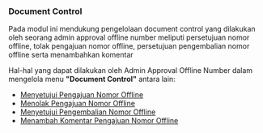 ### **Document Control** 

Pada modul ini mendukung pengelolaan document control yang dilakukan oleh seorang admin approval offline number meliputi persetujuan nomor offline, tolak pengajuan nomor offline, persetujuan pengembalian nomor offline serta menambahkan komentar 

Hal-hal yang dapat dilakukan oleh Admin Approval Offline Number dalam mengelola menu **"Document Control"** antara lain: 

- [Menyetujui Pengajuan Nomor Offline](https://docs.poffice.pertamina.com/Categories/2d9c11da-9ad0-4b75-8369-74049c55dac7/admin-approver#!/Posts/2d9c11da-9ad0-4b75-8369-74049c55dac7/adminapprover-documentcontrol/79c877d9cd4d44e8b6f0722934120193)
- [Menolak Pengajuan Nomor Offline](https://docs.poffice.pertamina.com/Categories/2d9c11da-9ad0-4b75-8369-74049c55dac7/admin-approver#!/Posts/2d9c11da-9ad0-4b75-8369-74049c55dac7/adminapprover-documentcontrol/8ad458da7573475ba7b95f446d52f7a1)
- [Menyetujui Pengembalian Nomor Offline](https://docs.poffice.pertamina.com/Categories/2d9c11da-9ad0-4b75-8369-74049c55dac7/admin-approver#!/Posts/2d9c11da-9ad0-4b75-8369-74049c55dac7/adminapprover-documentcontrol/68e20bdc53eb4573b4c6aca23190b7dc) 
- [Menambah Komentar Pengajuan Nomor Offline](https://docs.poffice.pertamina.com/Categories/2d9c11da-9ad0-4b75-8369-74049c55dac7/admin-approver#!/Posts/2d9c11da-9ad0-4b75-8369-74049c55dac7/adminapprover-documentcontrol/ed1dd24930574cea80170251d196ce33) 